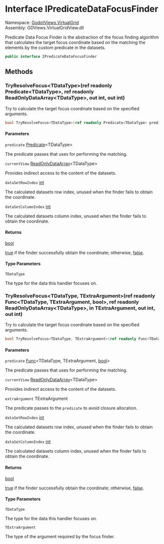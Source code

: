 # <a id="GodotViews_VirtualGrid_IPredicateDataFocusFinder"></a> Interface IPredicateDataFocusFinder

Namespace: [GodotViews.VirtualGrid](GodotViews.VirtualGrid.md)  
Assembly: GDViews.VirtualGridView.dll  

Predicate Data Focus Finder is the abstraction of the focus finding algorithm that
calculates the target focus coordinate based on the matching the elements
by the custom predicate in the datasets.

```csharp
public interface IPredicateDataFocusFinder
```

## Methods

### <a id="GodotViews_VirtualGrid_IPredicateDataFocusFinder_TryResolveFocus__1_System_Predicate___0___GodotViews_VirtualGrid_ReadOnlyDataArray___0___System_Int32__System_Int32__"></a> TryResolveFocus<TDataType\>\(ref readonly Predicate<TDataType\>, ref readonly ReadOnlyDataArray<TDataType\>, out int, out int\)

<summary>Try to calculate the target focus coordinate based on the specified arguments.</summary>

```csharp
bool TryResolveFocus<TDataType>(ref readonly Predicate<TDataType> predicate, ref readonly ReadOnlyDataArray<TDataType> currentView, out int dataSetRowIndex, out int dataSetColumnIndex)
```

#### Parameters

`predicate` [Predicate](https://learn.microsoft.com/dotnet/api/system.predicate\-1)<TDataType\>

The predicate passes that uses for performing the matching.

`currentView` [ReadOnlyDataArray](GodotViews.VirtualGrid.ReadOnlyDataArray\-1.md)<TDataType\>

Provides indirect access to the content of the datasets.

`dataSetRowIndex` [int](https://learn.microsoft.com/dotnet/api/system.int32)

The calculated datasets row index,
    unused when the finder fails to obtain the coordinate.

`dataSetColumnIndex` [int](https://learn.microsoft.com/dotnet/api/system.int32)

The calculated datasets column index,
    unused when the finder fails to obtain the coordinate.

#### Returns

 [bool](https://learn.microsoft.com/dotnet/api/system.boolean)

<a href="https://learn.microsoft.com/dotnet/csharp/language-reference/builtin-types/bool">true</a> if the finder successfully obtain the coordinate;
otherwise, <a href="https://learn.microsoft.com/dotnet/csharp/language-reference/builtin-types/bool">false</a>.

#### Type Parameters

`TDataType` 

The type for the data this handler focuses on.

### <a id="GodotViews_VirtualGrid_IPredicateDataFocusFinder_TryResolveFocus__2_System_Func___0___1_System_Boolean___GodotViews_VirtualGrid_ReadOnlyDataArray___0_____1__System_Int32__System_Int32__"></a> TryResolveFocus<TDataType, TExtraArgument\>\(ref readonly Func<TDataType, TExtraArgument, bool\>, ref readonly ReadOnlyDataArray<TDataType\>, in TExtraArgument, out int, out int\)

<summary>Try to calculate the target focus coordinate based on the specified arguments.</summary>

```csharp
bool TryResolveFocus<TDataType, TExtraArgument>(ref readonly Func<TDataType, TExtraArgument, bool> predicate, ref readonly ReadOnlyDataArray<TDataType> currentView, in TExtraArgument extraArgument, out int dataSetRowIndex, out int dataSetColumnIndex)
```

#### Parameters

`predicate` [Func](https://learn.microsoft.com/dotnet/api/system.func\-3)<TDataType, TExtraArgument, [bool](https://learn.microsoft.com/dotnet/api/system.boolean)\>

The predicate passes that uses for performing the matching.

`currentView` [ReadOnlyDataArray](GodotViews.VirtualGrid.ReadOnlyDataArray\-1.md)<TDataType\>

Provides indirect access to the content of the datasets.

`extraArgument` TExtraArgument

The predicate passes to the <code class="paramref">predicate</code> to avoid closure allocation.

`dataSetRowIndex` [int](https://learn.microsoft.com/dotnet/api/system.int32)

The calculated datasets row index,
    unused when the finder fails to obtain the coordinate.

`dataSetColumnIndex` [int](https://learn.microsoft.com/dotnet/api/system.int32)

The calculated datasets column index,
    unused when the finder fails to obtain the coordinate.

#### Returns

 [bool](https://learn.microsoft.com/dotnet/api/system.boolean)

<a href="https://learn.microsoft.com/dotnet/csharp/language-reference/builtin-types/bool">true</a> if the finder successfully obtain the coordinate;
otherwise, <a href="https://learn.microsoft.com/dotnet/csharp/language-reference/builtin-types/bool">false</a>.

#### Type Parameters

`TDataType` 

The type for the data this handler focuses on.

`TExtraArgument` 

The type of the argument required by the focus finder.


